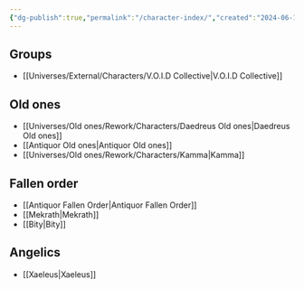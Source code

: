 ```yaml
---
{"dg-publish":true,"permalink":"/character-index/","created":"2024-06-11T11:14:41.813-05:00","updated":"2024-06-13T14:58:47.172-05:00"}
---
```


## Groups
-  [[Universes/External/Characters/V.O.I.D Collective\|V.O.I.D Collective]]
  
  
## Old ones
- [[Universes/Old ones/Rework/Characters/Daedreus Old ones\|Daedreus Old ones]]
- [[Antiquor Old ones\|Antiquor Old ones]]
- [[Universes/Old ones/Rework/Characters/Kamma\|Kamma]]
  
## Fallen order  
- [[Antiquor Fallen Order\|Antiquor Fallen Order]]
- [[Mekrath\|Mekrath]]
- [[Bity\|Bity]]
  
## Angelics
- [[Xaeleus\|Xaeleus]] 
  

